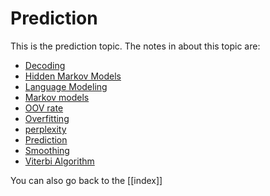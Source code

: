 # Prediction 
This is the prediction topic. The notes in about this topic are:

- [Decoding](Decoding.md)
- [Hidden Markov Models](Hidden%20Markov%20Models.md)
- [Language Modeling](Language%20Modeling.md)
- [Markov models](Markov%20models.md)
- [OOV rate](OOV%20rate.md)
- [Overfitting](Overfitting.md)
- [perplexity](perplexity.md)
- [Prediction](Prediction.md)
- [Smoothing](Smoothing.md)
- [Viterbi Algorithm](Viterbi%20Algorithm.md)

You can also go back to the [[index]]
